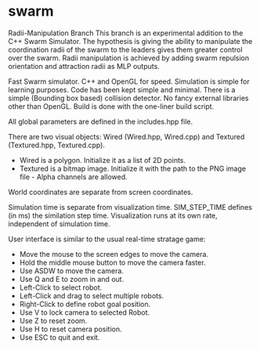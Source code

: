 # swarm
Radii-Manipulation Branch
This branch is an experimental addition to the C++ Swarm Simulator. The hypothesis is giving the ability to manipulate the coordination radii of the swarm to the leaders gives them greater control over the swarm. Radii manipulation is achieved by adding swarm repulsion orientation and attraction radii as MLP outputs. 

Fast Swarm simulator. C++ and OpenGL for speed. Simulation is simple for learning purposes. Code has been kept simple and minimal. There is a simple (Bounding box based) collision detector. No fancy external libraries other than OpenGL. Build is done with the one-liner build script. 

All global parameters are defined in the includes.hpp file. 

There are two visual objects: Wired (Wired.hpp, Wired.cpp) and Textured (Textured.hpp, Textured.cpp). 
  - Wired is a polygon. Initialize it as a list of 2D points.
  - Textured is a bitmap image. Initialize it with the path to the PNG image file - Alpha channels are allowed.

World coordinates are separate from screen coordinates. 

Simulation time is separate from visualization time. SIM_STEP_TIME defines (in ms) the similation step time. Visualization runs at its own rate, independent of simulation time. 

User interface is similar to the usual real-time stratage game: 
  - Move the mouse to the screen edges to move the camera.
  - Hold the middle mouse button to move the camera faster.
  - Use ASDW to move the camera.
  - Use Q and E to zoom in and out.
  - Left-Click to select robot.
  - Left-Click and drag to select multiple robots.
  - Right-Click to define robot goal position. 
  - Use V to lock camera to selected Robot.
  - Use Z to reset zoom.
  - Use H to reset camera position.
  - Use ESC to quit and exit. 
